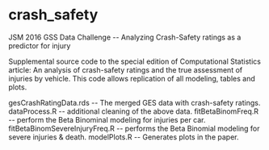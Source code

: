 # crash_safety
JSM 2016 GSS Data Challenge -- Analyzing Crash-Safety ratings as a predictor for injury

Supplemental source code to the special edition of Computational Statistics article: An analysis of crash-safety ratings and the true assessment of injuries by vehicle. This code allows replication of all modeling, tables and plots.

gesCrashRatingData.rds -- The merged GES data with crash-safety ratings. 
dataProcess.R -- additional cleaning of the above data.
fitBetaBinomFreq.R -- perform the Beta Binominal modeling for injuries per car.
fitBetaBinomSevereInjuryFreq.R -- performs the Beta Binomial modeling for severe injuries & death.
modelPlots.R -- Generates plots in the paper.

